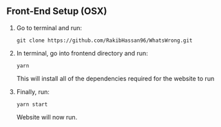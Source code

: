## Front-End Setup (OSX)

1. Go to terminal and run:

   `git clone https://github.com/RakibHassan96/WhatsWrong.git`

2. In terminal, go into frontend directory and run:

   `yarn`

   This will install all of the dependencies required for the website to run

3. Finally, run:

   `yarn start`

   Website will now run.
